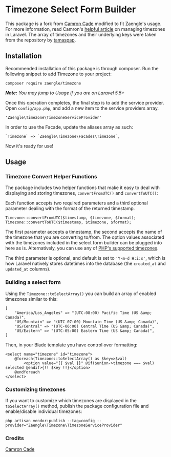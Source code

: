 # Timezone Select Form Builder
This package is a fork from [Camron Cade](https://github.com/camroncade/timezone) 
modified to fit Zaengle's usage. For more information, read Camron's [helpful article](https://www.camroncade.com/managing-timezones-with-laravel/) on managing timezones in Laravel.
The array of timezones and their underlying keys were taken from the repository by [tamaspap](https://github.com/tamaspap/timezones).

## Installation

Recommended installation of this package is through composer. Run the following snippet to add Timezone to your project:

    composer require zaengle/timezone

_**Note:** You may jump to Usage if you are on Laravel 5.5+_

Once this operation completes, the final step is to add the service provider. Open `config/app.php`, and add a new item to the service providers array.

    'Zaengle\Timezone\TimezoneServiceProvider'
    
In order to use the Facade, update the aliases array as such:

	`Timezone` => `Zaengle\Timezone\Facades\Timezone`,
	
Now it's ready for use!

## Usage

### Timezone Convert Helper Functions

The package includes two helper functions that make it easy to deal with displaying and storing timezones, `convertFromUTC()` and `convertToUTC()`:

Each function accepts two required parameters and a third optional parameter dealing with the format of the returned timestamp.

    Timezone::convertFromUTC($timestamp, $timezone, $format);
    Timezone::convertToUTC($timestamp, $timezone, $format);

The first parameter accepts a timestamp, the second accepts the name of the timezone that you are converting to/from. The option values associated with the timezones included in the select form builder can be plugged into here as is. Alternatively, you can use any of [PHP's supported timezones](http://php.net/manual/en/timezones.php).

The third parameter is optional, and default is set to `'Y-m-d H:i:s'`, which is how Laravel natively stores datetimes into the database (the `created_at` and `updated_at` columns).

### Building a select form

Using the `Timezone::toSelectArray()` you can build an array of enabled timezones similar to this:

	[
        "America/Los_Angeles" => "(UTC-08:00) Pacific Time (US &amp; Canada)",
        "US/Mountain" => "(UTC-07:00) Mountain Time (US &amp; Canada)",
        "US/Central" => "(UTC-06:00) Central Time (US &amp; Canada)",
        "US/Eastern" => "(UTC-05:00) Eastern Time (US &amp; Canada)",
	]
	
Then, in your Blade template you have control over formatting:

    <select name="timezone" id="timezone">
        @foreach(Timezone::toSelectArray() as $key=>$val)
            <option value="{{ $val }}" @if($union->timezone === $val) selected @endif>{!! $key !!}</option>
        @endforeach
    </select>
    
### Customizing timezones

If you want to customize which timezones are displayed in the `toSelectArray()` method, publish the package configuration file and enable/disable individual timezones:

    php artisan vendor:publish --tag=config --provider="Zaengle\Timezone\TimezoneServiceProvider"

    
### Credits

 [Camron Cade](https://github.com/camroncade/timezone)
